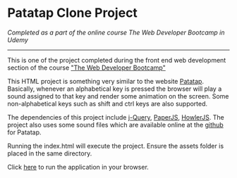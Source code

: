 # Patatap Clone Project #
*Completed as a part of the online course The Web Developer Bootcamp in Udemy*

***
This is one of the project completed during the front end web development section of the course ["The Web Developer Bootcamp"](https://www.udemy.com/the-web-developer-bootcamp/)

This HTML project is something very similar to the website [Patatap](https://www.patatap.com/). Basically, whenever an alphabetical key is pressed the browser will play a sound assigned to that key and render some animation on the screen. Some non-alphabetical keys such as shift and ctrl keys are also supported.

The dependencies of this project include [j-Query](https://jquery.com/), [PaperJS](http://paperjs.org/), [HowlerJS](https://howlerjs.com/). The project also uses some sound files which are available online at the [github](https://github.com/jonobr1/Neuronal-Synchrony/tree/master/assets/D) for Patatap.

Running the index.html will execute the project. Ensure the assets folder is placed  in the same directory.

Click [here](index.html) to run the application in your browser.

